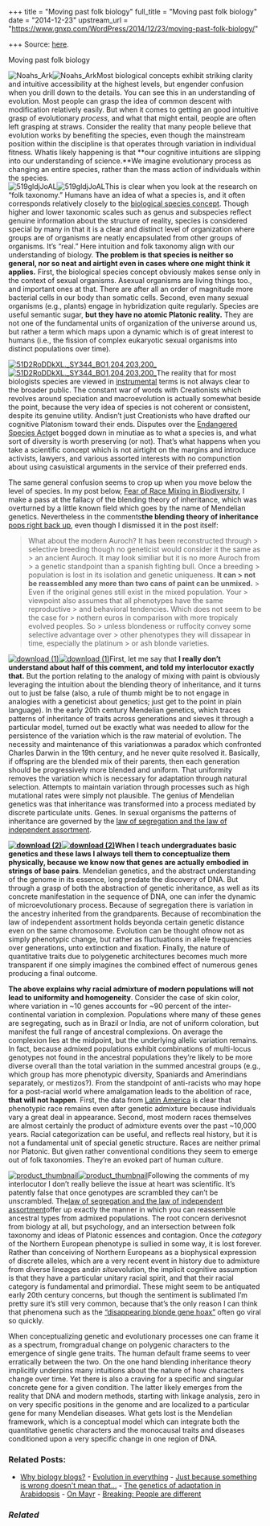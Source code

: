 +++
title = "Moving past folk biology"
full_title = "Moving past folk biology"
date = "2014-12-23"
upstream_url = "https://www.gnxp.com/WordPress/2014/12/23/moving-past-folk-biology/"

+++
Source: [here](https://www.gnxp.com/WordPress/2014/12/23/moving-past-folk-biology/).

Moving past folk biology

![Noahs_Ark](https://i0.wp.com/www.unz.com/wp-content/uploads/2014/12/Noahs_Ark-300x261.jpg?resize=300%2C261)![Noahs_Ark](https://i0.wp.com/www.unz.com/wp-content/uploads/2014/12/Noahs_Ark-300x261.jpg?resize=300%2C261)Most biological concepts exhibit striking clarity and intuitive accessibility at the highest levels, but engender confusion when you drill down to the details. You can see this in an understanding of evolution. Most people can grasp the idea of common descent with modification relatively easily. But when it comes to getting an good intuitive grasp of evolutionary *process*, and what that might entail, people are often left grasping at straws. Consider the reality that many people believe that evolution works by benefiting the species, even though the mainstream position within the discipline is that operates through variation in individual fitness. Whatis likely happening is that **our cognitive intuitions are slipping into our understanding of science.**We imagine evolutionary process as changing an entire species, rather than the mass action of individuals within the species.  
![519gldjJoAL](https://i0.wp.com/www.unz.com/wp-content/uploads/2014/12/519gldjJoAL-210x300.jpg?resize=210%2C300)![519gldjJoAL](https://i0.wp.com/www.unz.com/wp-content/uploads/2014/12/519gldjJoAL-210x300.jpg?resize=210%2C300)This is clear when you look at the research on “folk taxonomy.” Humans have an idea of what a species is, and it often corresponds relatively closely to the [biological species concept](https://en.wikipedia.org/wiki/Species_problem#Biological_species_concept). Though higher and lower taxonomic scales such as genus and subspecies reflect genuine information about the structure of reality, species is considered special by many in that it is a clear and distinct level of organization where groups are of organisms are neatly encapsulated from other groups of organisms. It’s “real.” Here intuition and folk taxonomy align with our understanding of biology. **The problem is that species is neither so general, nor so neat and airtight even in cases where one might think it applies.** First, the biological species concept obviously makes sense only in the context of sexual organisms. Asexual organisms are living things too., and important ones at that. There are after all an order of magnitude more bacterial cells in our body than somatic cells. Second, even many sexual organisms (e.g., plants) engage in hybridization quite regularly. Species are useful semantic sugar, **but they have no atomic Platonic reality.** They are not one of the fundamental units of organization of the universe around us, but rather a term which maps upon a dynamic which is of great interest to humans (i.e., the fission of complex eukaryotic sexual organisms into distinct populations over time).

[![51D2RoDDkXL.\_SY344_BO1,204,203,200\_](https://i0.wp.com/www.unz.com/wp-content/uploads/2014/12/51D2RoDDkXL._SY344_BO1204203200_-199x300.jpg?resize=199%2C300)![51D2RoDDkXL.\_SY344_BO1,204,203,200\_](https://i0.wp.com/www.unz.com/wp-content/uploads/2014/12/51D2RoDDkXL._SY344_BO1204203200_-199x300.jpg?resize=199%2C300)](https://www.amazon.com/exec/obidos/ASIN/B002WB0YW4/geneexpressio-20)The reality that for most biologists species are viewed in [instrumental](https://en.wikipedia.org/wiki/Instrumentalism) terms is not always clear to the broader public. The constant war of words with Creationists which revolves around speciation and macroevolution is actually somewhat beside the point, because the very idea of species is not coherent or consistent, despite its genuine utility. Andisn’t just Creationists who have drafted our cognitive Platonism toward their ends. Disputes over the [Endangered Species Act](https://en.wikipedia.org/wiki/Endangered_Species_Act)get bogged down in minutiae as to what a species is, and what sort of diversity is worth preserving (or not). That’s what happens when you take a scientific concept which is not airtight on the margins and introduce activists, lawyers, and various assorted interests with no compunction about using casuistical arguments in the service of their preferred ends.

The same general confusion seems to crop up when you move below the level of species. In my post below, [Fear of Race Mixing in Biodiversity](http://www.unz.com/gnxp/fear-of-race-mixing-in-biodiversity/), I make a pass at the fallacy of the blending theory of inheritance, which was overturned by a little known field which goes by the name of Mendelian genetics. Nevertheless in the comments**the blending theory of inheritance** [pops right back up](http://www.unz.com/gnxp/fear-of-race-mixing-in-biodiversity/#comment-803302), even though I dismissed it in the post itself:

> What about the modern Auroch? It has been reconstructed through > selective breeding though no geneticist would consider it the same as > an ancient Auroch. It may look similiar but it is no more Auroch from > a genetic standpoint than a spanish fighting bull. Once a breeding > population is lost in its isolation and genetic uniqueness. **It can > not be reassembled any more than two cans of paint can be unmixed.** > Even if the original genes still exist in the mixed population. Your > viewpoint also assumes that all phenotypes have the same reproductive > and behavioral tendencies. Which does not seem to be the case for > nothern euros in comparison with more tropicaly evolved peoples. So > unless blondeness or ruffocity convey some selective advantage over > other phenotypes they will dissapear in time, especially the platinum > or ash blonde varieties.

[![download (1)](https://i0.wp.com/www.unz.com/wp-content/uploads/2014/12/download-1-127x150.jpg?resize=127%2C150)![download (1)](https://i0.wp.com/www.unz.com/wp-content/uploads/2014/12/download-1-127x150.jpg?resize=127%2C150)](https://www.amazon.com/exec/obidos/ASIN/1429229438/geneexpressio-20)First, let me say that **I really don’t understand about half of this comment, and told my interlocutor exactly that.** But the portion relating to the analogy of mixing with paint is obviously leveraging the intuition about the blending theory of inheritance, and it turns out to just be false (also, a rule of thumb might be to not engage in analogies with a geneticist about genetics; just get to the point in plain language). In the early 20th century Mendelian genetics, which traces patterns of inheritance of traits across generations and sieves it through a particular model, turned out be exactly what was needed to allow for the persistence of the variation which is the raw material of evolution. The necessity and maintenance of this variationwas a paradox which confronted Charles Darwin in the 19th century, and he never quite resolved it. Basically, if offspring are the blended mix of their parents, then each generation should be progressively more blended and uniform. That uniformity removes the variation which is necessary for adaptation through natural selection. Attempts to maintain variation through processes such as high mutational rates were simply not plausible. The genius of Mendelian genetics was that inheritance was transformed into a process mediated by discrete particulate units. Genes. In sexual organisms the patterns of inheritance are governed by the [law of segregation and the law of independent assortment](https://en.wikipedia.org/wiki/Mendelian_inheritance#Mendel.27s_laws).

**[![download (2)](https://i0.wp.com/www.unz.com/wp-content/uploads/2014/12/download-2-116x150.jpg?resize=116%2C150)![download (2)](https://i0.wp.com/www.unz.com/wp-content/uploads/2014/12/download-2-116x150.jpg?resize=116%2C150)](https://www.amazon.com/exec/obidos/ASIN/0878933085/geneexpressio-20)When I teach undergraduates basic genetics and these laws I always tell them to conceptualize them physically, because we know now that genes are actually embodied in strings of base pairs**. Mendelian genetics, and the abstract understanding of the genome in its essence, long predate the discovery of DNA. But through a grasp of both the abstraction of genetic inheritance, as well as its concrete manifestation in the sequence of DNA, one can infer the dynamic of microevolutionary process. Because of segregation there is variation in the ancestry inherited from the grandparents. Because of recombination the law of independent assortment holds beyonda certain genetic distance even on the same chromosome. Evolution can be thought ofnow not as simply phenotypic change, but rather as fluctuations in allele frequencies over generations, unto extinction and fixation. Finally, the nature of quantitative traits due to polygenetic architectures becomes much more transparent if one simply imagines the combined effect of numerous genes producing a final outcome.

**The above explains why racial admixture of modern populations will not lead to uniformity and homogeneity**. Consider the case of skin color, where variation in \~10 genes accounts for \~90 percent of the inter-continental variation in complexion. Populations where many of these genes are segregating, such as in Brazil or India, are not of uniform coloration, but manifest the full range of ancestral complexions. On average the complexion lies at the midpoint, but the underlying allelic variation remains. In fact, because admixed populations exhibit combinations of multi-locus genotypes not found in the ancestral populations they’re likely to be more diverse overall than the total variation in the summed ancestral groups (e.g., which group has more phenotypic diversity, Spaniards and Amerindians separately, or mestizos?). From the standpoint of anti-racists who may hope for a post-racial world where amalgamation leads to the abolition of race, **that will not happen**. First, the data from [Latin America](http://www.plosgenetics.org/article/info%3Adoi%2F10.1371%2Fjournal.pgen.1004572) is clear that phenotypic race remains even after genetic admixture because individuals vary a great deal in appearance. Second, most modern races themselves are almost certainly the product of admixture events over the past \~10,000 years. Racial categorization can be useful, and reflects real history, but it is not a fundamental unit of special genetic structure. Races are neither primal nor Platonic. But given rather conventional conditions they seem to emerge out of folk taxonomies. They’re an evoked part of human culture.

[![product_thumbnail](https://i0.wp.com/www.unz.com/wp-content/uploads/2014/12/product_thumbnail-100x150.jpg?resize=100%2C150)![product_thumbnail](https://i0.wp.com/www.unz.com/wp-content/uploads/2014/12/product_thumbnail-100x150.jpg?resize=100%2C150)](https://www.amazon.com/exec/obidos/ASIN/1471022935/geneexpressio-20)Following the comments of my interlocutor I don’t really believe the issue at heart was scientific. It’s patently false that once genotypes are scrambled they can’t be unscrambled. The[law of segregation and the law of independent assortment](https://en.wikipedia.org/wiki/Mendelian_inheritance#Mendel.27s_laws)offer up exactly the manner in which you can reassemble ancestral types from admixed populations. The root concern derivesnot from biology at all, but psychology, and an intersection between folk taxonomy and ideas of Platonic essences and contagion. Once the *category* of the Northern European phenotype is sullied in some way, it is lost forever. Rather than conceiving of Northern Europeans as a biophysical expression of discrete alleles, which are a very recent event in history due to admixture from diverse lineages and*in situ*evolution, the implicit cognitive assumption is that they have a particular unitary racial spirit, and that their racial category is fundamental and primordial. These might seem to be antiquated early 20th century concerns, but though the sentiment is sublimated I’m pretty sure it’s still very common, because that’s the only reason I can think that phenomena such as the [“disappearing blonde gene hoax”](https://en.wikipedia.org/wiki/Disappearing_blonde_gene) often go viral so quickly.

When conceptualizing genetic and evolutionary processes one can frame it as a spectrum, fromgradual change on polygenic characters to the emergence of single gene traits. The human default frame seems to veer erratically between the two. On the one hand blending inheritance theory implicitly underpins many intuitions about the nature of how characters change over time. Yet there is also a craving for a specific and singular concrete gene for a given condition. The latter likely emerges from the reality that DNA and modern methods, starting with linkage analysis, zero in on very specific positions in the genome and are localized to a particular gene for many Mendelian diseases. What gets lost is the Mendelian framework, which is a conceptual model which can integrate both the quantitative genetic characters and the monocausal traits and diseases conditioned upon a very specific change in one region of DNA.

### Related Posts:

- [Why biology
  blogs?](https://www.gnxp.com/WordPress/2006/01/17/why-biology-blogs/) - [Evolution in
  everything](https://www.gnxp.com/WordPress/2013/03/30/evolution-in-everything/) - [Just because something is wrong doesn't mean
  that…](https://www.gnxp.com/WordPress/2013/01/13/just-because-something-is-wrong-doesnt-mean-that-inverting-it-is-right/) - [The genetics of adaptation in
  Arabidopsis](https://www.gnxp.com/WordPress/2008/04/24/the-genetics-of-adaptation-in-arabidopsis/) - [On Mayr](https://www.gnxp.com/WordPress/2006/06/06/on-mayr/) - [Breaking: People are
  different](https://www.gnxp.com/WordPress/2007/04/25/breaking-people-are-different/)

### *Related*

[](https://www.addtoany.com/add_to/facebook?linkurl=https%3A%2F%2Fwww.gnxp.com%2FWordPress%2F2014%2F12%2F23%2Fmoving-past-folk-biology%2F&linkname=Moving%20past%20folk%20biology "Facebook")[](https://www.addtoany.com/add_to/twitter?linkurl=https%3A%2F%2Fwww.gnxp.com%2FWordPress%2F2014%2F12%2F23%2Fmoving-past-folk-biology%2F&linkname=Moving%20past%20folk%20biology "Twitter")[](https://www.addtoany.com/add_to/email?linkurl=https%3A%2F%2Fwww.gnxp.com%2FWordPress%2F2014%2F12%2F23%2Fmoving-past-folk-biology%2F&linkname=Moving%20past%20folk%20biology "Email")[](https://www.addtoany.com/share)
